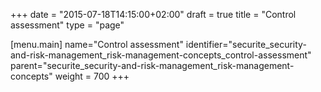 +++
date = "2015-07-18T14:15:00+02:00"
draft = true
title = "Control assessment"
type = "page"

[menu.main]
name="Control assessment"
identifier="securite_security-and-risk-management_risk-management-concepts_control-assessment"
parent="securite_security-and-risk-management_risk-management-concepts"
weight = 700
+++